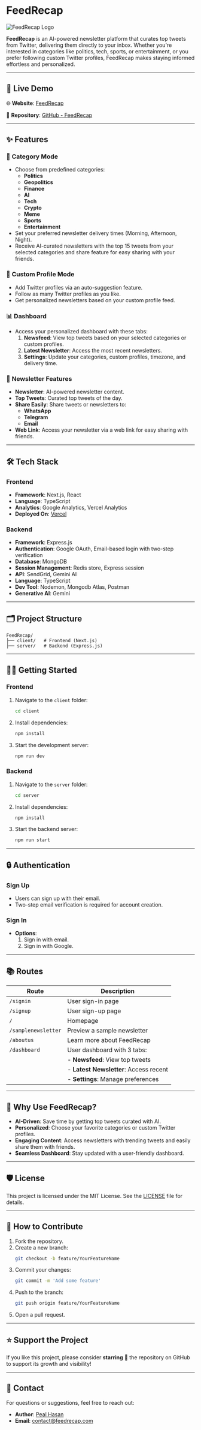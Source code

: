 # FeedRecap

![FeedRecap Logo](https://www.feedrecap.com/icons8-feed-50.png)

**FeedRecap** is an AI-powered newsletter platform that curates top tweets from Twitter, delivering them directly to your inbox. Whether you're interested in categories like politics, tech, sports, or entertainment, or you prefer following custom Twitter profiles, FeedRecap makes staying informed effortless and personalized.

---

## 🚀 Live Demo

🌐 **Website**: [FeedRecap](https://www.feedrecap.com)

🔗 **Repository**: [GitHub - FeedRecap](https://github.com/hasanpeal/FeedRecap.git)

---

## ✨ Features

### 📰 **Category Mode**
- Choose from predefined categories: 
  - **Politics**
  - **Geopolitics**
  - **Finance**
  - **AI**
  - **Tech**
  - **Crypto**
  - **Meme**
  - **Sports**
  - **Entertainment**
- Set your preferred newsletter delivery times (Morning, Afternoon, Night).
- Receive AI-curated newsletters with the top 15 tweets from your selected categories and share feature for easy sharing with your friends.

### 🔧 **Custom Profile Mode**
- Add Twitter profiles via an auto-suggestion feature.
- Follow as many Twitter profiles as you like.
- Get personalized newsletters based on your custom profile feed.

### 📊 **Dashboard**
- Access your personalized dashboard with these tabs:
  1. **Newsfeed**: View top tweets based on your selected categories or custom profiles.
  2. **Latest Newsletter**: Access the most recent newsletters.
  3. **Settings**: Update your categories, custom profiles, timezone, and delivery time.

### 📩 **Newsletter Features**
- **Newsletter**: AI-powered newsletter content.
- **Top Tweets**: Curated top tweets of the day.
- **Share Easily**: Share tweets or newsletters to:
  - **WhatsApp**
  - **Telegram**
  - **Email**
- **Web Link**: Access your newsletter via a web link for easy sharing with friends.

---

## 🛠️ Tech Stack

### **Frontend**
- **Framework**: Next.js, React
- **Language**: TypeScript
- **Analytics**: Google Analytics, Vercel Analytics
- **Deployed On**: [Vercel](https://vercel.com)

### **Backend**
- **Framework**: Express.js
- **Authentication**: Google OAuth, Email-based login with two-step verification
- **Database**: MongoDB
- **Session Management**: Redis store, Express session
- **API**: SendGrid, Gemini AI
- **Language**: TypeScript
- **Dev Tool**: Nodemon, Mongodb Atlas, Postman
- **Generative AI**: Gemini

---

## 🗂️ Project Structure

```plaintext
FeedRecap/
├── client/   # Frontend (Next.js)
├── server/   # Backend (Express.js)
```

---

## 🧑‍💻 Getting Started

### **Frontend**
1. Navigate to the `client` folder:
   ```bash
   cd client
   ```
2. Install dependencies:
   ```bash
   npm install
   ```
3. Start the development server:
   ```bash
   npm run dev
   ```

### **Backend**
1. Navigate to the `server` folder:
   ```bash
   cd server
   ```
2. Install dependencies:
   ```bash
   npm install
   ```
3. Start the backend server:
   ```bash
   npm run start
   ```

---

## 🔒 Authentication

### **Sign Up**
- Users can sign up with their email.
- Two-step email verification is required for account creation.

### **Sign In**
- **Options**:
  1. Sign in with email.
  2. Sign in with Google.

---

## 📚 Routes

| Route                | Description                                |
|----------------------|--------------------------------------------|
| `/signin`            | User sign-in page                         |
| `/signup`            | User sign-up page                         |
| `/`                  | Homepage                                  |
| `/samplenewsletter`  | Preview a sample newsletter               |
| `/aboutus`           | Learn more about FeedRecap                |
| `/dashboard`         | User dashboard with 3 tabs:               |
|                      | - **Newsfeed**: View top tweets           |
|                      | - **Latest Newsletter**: Access recent    |
|                      | - **Settings**: Manage preferences        |

---

## 🌟 Why Use FeedRecap?

- **AI-Driven**: Save time by getting top tweets curated with AI.
- **Personalized**: Choose your favorite categories or custom Twitter profiles.
- **Engaging Content**: Access newsletters with trending tweets and easily share them with friends.
- **Seamless Dashboard**: Stay updated with a user-friendly dashboard.

---

## 🛡️ License

This project is licensed under the MIT License. See the [LICENSE](LICENSE) file for details.

---

## 🌟 How to Contribute

1. Fork the repository.
2. Create a new branch:
   ```bash
   git checkout -b feature/YourFeatureName
   ```
3. Commit your changes:
   ```bash
   git commit -m 'Add some feature'
   ```
4. Push to the branch:
   ```bash
   git push origin feature/YourFeatureName
   ```
5. Open a pull request.

---

## ⭐ Support the Project
If you like this project, please consider **starring** 🌟 the repository on GitHub to support its growth and visibility!

---

## 📧 Contact

For questions or suggestions, feel free to reach out:
- **Author**: [Peal Hasan](https://www.linkedin.com/in/hasanpeal/)
- **Email**: [contact@feedrecap.com](mailto:contact@feedrecap.com)
